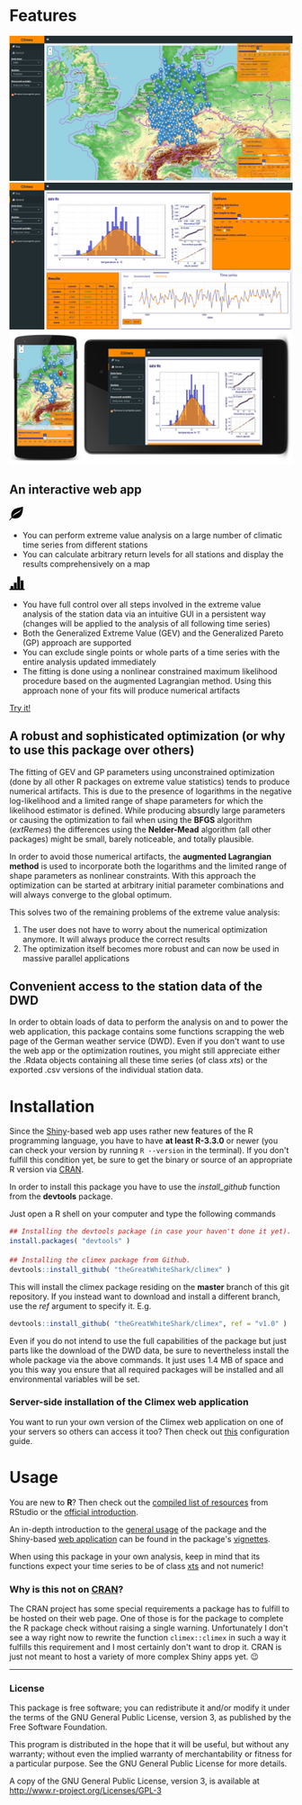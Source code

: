 # Features
![leaflet map to handle a lot of station data](res/climex_map.jpeg)
![control all the different steps involved in the extreme value analysis](res/climex_time-series.png)
![explore the station data with your mobile device](res/climex_mobile.jpeg)

## An interactive web app

![map-icon](res/glyphicons-2-leaf.png)
- You can perform extreme value analysis on a large number of
  climatic time series from different stations
- You can calculate arbitrary return levels for all 
  stations and display the results comprehensively on a map
  
![general-icon](res/glyphicons-42-charts.png)
- You have full control over all steps involved in the extreme value 
  analysis of the station data via an intuitive
  GUI in a persistent way (changes will be applied to the
  analysis of all following time series)
- Both the Generalized Extreme Value (GEV) and the Generalized
  Pareto (GP) approach are supported
- You can exclude single points or whole parts of a time series 
  with the entire analysis updated immediately
- The fitting is done using a nonlinear constrained maximum likelihood 
  procedure based on the augmented Lagrangian method. Using this approach
  none of your fits will produce numerical artifacts
  
[Try it!](http://climex.pks.mpg.de)

## A robust and sophisticated optimization (or why to use this package over others)

The fitting of GEV and GP parameters using unconstrained optimization (done by all other R packages on extreme value statistics) tends to produce numerical artifacts. This is due to the presence of logarithms in the negative log-likelihood and a limited range of shape parameters for which the likelihood estimator is defined. While producing absurdly large parameters or causing the optimization to fail when using the **BFGS** algorithm (*extRemes*) the differences using the **Nelder-Mead** algorithm (all other packages) might be small, barely noticeable, and totally plausible. 

In order to avoid those numerical artifacts, the **augmented Lagrangian method** is used to incorporate both the logarithms and the limited range of shape parameters as nonlinear constraints. With this approach the optimization can be started at arbitrary initial parameter combinations and will always converge to the global optimum. 

This solves two of the remaining problems of the extreme value analysis:
1. The user does not have to worry about the numerical optimization anymore. It will always produce the correct results
2. The optimization itself becomes more robust and can now be used in massive parallel applications

## Convenient access to the station data of the DWD

In order to obtain loads of data to perform the analysis on and to power the web application, this package contains some functions scrapping the web page of the German weather service (DWD). Even if you don't want to use the web app or the optimization routines, you might still appreciate either the .Rdata objects containing all these time series (of class *xts*) or the exported .csv versions of the individual station data.

# Installation

Since the [Shiny](https://shiny.rstudio.com/)-based web app uses rather new features of the R programming language, you have to have **at least R-3.3.0** or newer (you can check your version by running `R --version` in the terminal). If you don't fulfill this condition yet, be sure to get the binary or source of an appropriate R version via [CRAN](https://cran.r-project.org/).

In order to install this package you have to use the *install_github* function from the **devtools** package.

Just open a R shell on your computer and type the following commands

``` r
## Installing the devtools package (in case your haven't done it yet).
install.packages( "devtools" )

## Installing the climex package from Github.
devtools::install_github( "theGreatWhiteShark/climex" )
```

This will install the climex package residing on the **master** branch of this git repository. If you instead want to download and install a different branch, use the *ref* argument to specify it. E.g. 

``` r
devtools::install_github( "theGreatWhiteShark/climex", ref = "v1.0" )
```

Even if you do not intend to use the full capabilities of the package but just parts like the download of the DWD data, be sure to nevertheless install the whole package via the above commands. It just uses 1.4 MB of space and you this way you ensure that all required packages will be installed and all environmental variables will be set.

### Server-side installation of the Climex web application

You want to run your own version of the Climex web application on one of your servers so others can access it too? Then check out [this](res/shiny-server/README.md) configuration guide.

# Usage

You are new to **R**? Then check out the [compiled list of resources](https://www.rstudio.com/online-learning/#R) from RStudio or the [official introduction](https://cran.r-project.org/doc/manuals/R-intro.pdf).

An in-depth introduction to the [general usage](vignettes/data_dwd_and_usage.Rmd) of the package and the Shiny-based [web application](vignettes/climex_app.Rmd) can be found in the package's [vignettes](vignettes/).

When using this package in your own analysis, keep in mind that its functions expect your time series to be of class [xts](https://cran.r-project.org/web/packages/xts/index.html) and not numeric!

### Why is this not on [CRAN](https://cran.r-project.org/)?

The CRAN project has some special requirements a package has to fulfill to be hosted on their web page. One of those is for the package to complete the R package check without raising a single warning. Unfortunately I don't see a way right now to rewrite the function `climex::climex` in such a way it fulfills this requirement and I most certainly don't want to drop it. CRAN is just not meant to host a variety of more complex Shiny apps yet. :wink:

---

### License

This package is free software; you can redistribute it and/or modify it
under the terms of the GNU General Public License, version 3, as
published by the Free Software Foundation.

This program is distributed in the hope that it will be useful, but
without any warranty; without even the implied warranty of
merchantability or fitness for a particular purpose.  See the GNU
General Public License for more details.

A copy of the GNU General Public License, version 3, is available at
<http://www.r-project.org/Licenses/GPL-3>


